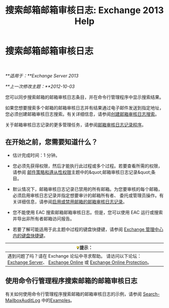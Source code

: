 ﻿---
title: '搜索邮箱邮箱审核日志: Exchange 2013 Help'
TOCTitle: 搜索邮箱邮箱审核日志
ms:assetid: 5b518a08-3b51-4ba3-bfbd-0e35cc5ff374
ms:mtpsurl: https://technet.microsoft.com/zh-cn/library/Ff461930(v=EXCHG.150)
ms:contentKeyID: 50490640
ms.date: 05/21/2018
mtps_version: v=EXCHG.150
ms.translationtype: MT
---

# 搜索邮箱邮箱审核日志

 

_**适用于：**Exchange Server 2013_

_**上一次修改主题：**2012-10-03_

您可以同步搜索邮箱的邮箱审核日志条目，并在命令行管理程序中显示搜索结果。

如果您想要搜索多个邮箱的邮箱审核日志并有结果通过电子邮件发送到指定地址，您必须创建邮箱审核日志搜索。有关详细信息，请参阅[创建邮箱审核日志搜索](create-a-mailbox-audit-log-search-exchange-2013-help.md)。

关于邮箱审核日志记录的更多管理任务，请参阅[邮箱审核日志记录程序](mailbox-audit-logging-procedures-exchange-2013-help.md)。

## 在开始之前，您需要知道什么？

  - 估计完成时间：1 分钟。

  - 您必须先获得权限，然后才能执行此过程或多个过程。若要查看所需的权限，请参阅 [邮件策略和遵从性权限](messaging-policy-and-compliance-permissions-exchange-2013-help.md)主题中的\&quot;邮箱审核日志记录\&quot;条目。

  - 默认情况下，邮箱审核日志记录已禁用的所有邮箱。为您要审核的每个邮箱，必须启用审核日志记录并指定想要审计的邮箱所有者、 委托或管理员操作。有关详细信息，请参阅[启用或禁用邮箱的邮箱审核日志记录](enable-or-disable-mailbox-audit-logging-for-a-mailbox-exchange-2013-help.md)。

  - 您不能使用 EAC 搜索邮箱邮箱审核日志。但是，您可以使用 EAC 运行或搜索并导出非所有者邮箱访问报告。

  - 若要了解可能适用于此主题中过程的键盘快捷键，请参阅 [Exchange 管理中心内的键盘快捷键](keyboard-shortcuts-in-the-exchange-admin-center-exchange-online-protection-help.md)。

<table>
<thead>
<tr class="header">
<th><img src="images/Bb124558.tip(EXCHG.150).gif" title="提示" alt="提示" />提示：</th>
</tr>
</thead>
<tbody>
<tr class="odd">
<td>遇到问题了吗？请在 Exchange 论坛中寻求帮助。 请访问以下论坛：<a href="https://go.microsoft.com/fwlink/p/?linkid=60612">Exchange Server</a>、 <a href="https://go.microsoft.com/fwlink/p/?linkid=267542">Exchange Online</a> 或 <a href="https://go.microsoft.com/fwlink/p/?linkid=285351">Exchange Online Protection</a>。</td>
</tr>
</tbody>
</table>


## 使用命令行管理程序搜索邮箱的邮箱审核日志

有关如何使用命令行管理程序搜索邮箱的邮箱审核日志的示例，请参阅 [Search-MailboxAuditLog](https://technet.microsoft.com/zh-cn/library/ff522360\(v=exchg.150\)) 中的[Examples](https://technet.microsoft.com/zh-cn/ff522360\(exchg.150\)#examples)。

